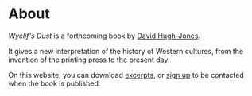 
# About


*Wyclif's Dust* is a forthcoming book by [David Hugh-Jones](author.md).

It gives a new interpretation of the history of Western cultures, from the
invention of the printing press to the present day.

On this website, you can download [excerpts](excerpts.md), 
or [sign up](signup.md) to be contacted when the book is published.
